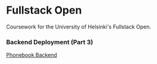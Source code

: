 # Fullstack Open

Coursework for the University of Helsinki's Fullstack Open.

### Backend Deployment (Part 3)
[Phonebook Backend](https://vwvats-phonebook.herokuapp.com/)
